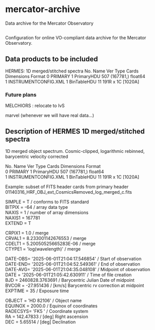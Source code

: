 # mercator-archive
Data archive for the Mercator Observatory

##
Configuration for online VO-compliant data archive for the Mercator Observatory.


## Data products to be included
HERMES: 1D merged/stitched spectra No.    Name      Ver    Type      Cards   Dimensions   Format
  0  PRIMARY       1 PrimaryHDU     507   (167781,)   float64   
  1  INSTRUMENTCONFIG.XML    1 BinTableHDU     11   191R x 1C   [1020A]   


### Future plans
MELCHIORS : relocate to IvS

marvel (whenever we will have real data...)

## Description of HERMES 1D merged/stitched spectra
1D merged object spectrum. Cosmic-clipped, logarithmic rebinned, barycentric velocity corrected

No.    Name      Ver    Type      Cards   Dimensions   Format                                
  0  PRIMARY       1 PrimaryHDU     507   (167781,)   float64                                   
  1  INSTRUMENTCONFIG.XML    1 BinTableHDU     11   191R x 1C   [1020A]                          


Example: subset of FITS header cards from primary header 01140316_HRF_OBJ_ext_CosmicsRemoved_log_merged_c.fits


SIMPLE  =                    T / conforms to FITS standard                      
BITPIX  =                  -64 / array data type                                
NAXIS   =                    1 / number of array dimensions                     
NAXIS1  =               167781                                                  
EXTEND  =                    T    

CRPIX1  =                  1.0 / merge                                          
CRVAL1  =    8.233001142676553 / merge                                          
CDELT1  = 5.20050525665283E-06 / merge                                          
CTYPE1  = 'log(wavelength)'    / merge        

DATE-OBS= '2025-06-01T21:04:17.546854' / Start of observation                   
DATE-END= '2025-06-01T21:04:52.549361' / End of observation                     
DATE-AVG= '2025-06-01T21:04:35.048108' / Midpoint of observation                
DATE    = '2025-06-01T21:05:42.630911' / Time of file creation                  
BJD     =      2460828.3763691 / Barycentric Julian Date of midpoint            
BVCOR   =           -27.951436 / [km/s] Barycentric rv correction at midpoint   
EXPTIME =                   35 / Exposure time                                  

OBJECT  = 'HD 82106'           / Object name                                                           
EQUINOX =               2000.0 / Equinox of coordinates                         
RADECSYS= 'FK5     '           / Coordinate system                                  
RA      =            142.47833 / [deg] Right ascension                                                   
DEC     =              5.65514 / [deg] Declination                           

